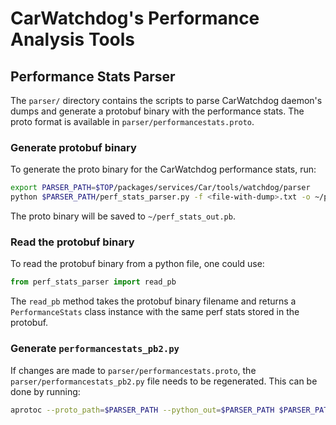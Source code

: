 # CarWatchdog's Performance Analysis Tools

## Performance Stats Parser
The `parser/` directory contains the scripts to parse CarWatchdog daemon's dumps
and generate a protobuf binary with the performance stats. The proto format is
available in `parser/performancestats.proto`.

### Generate protobuf binary
To generate the proto binary for the CarWatchdog performance stats, run:
```bash
export PARSER_PATH=$TOP/packages/services/Car/tools/watchdog/parser
python $PARSER_PATH/perf_stats_parser.py -f <file-with-dump>.txt -o ~/perf_stats_out.pb
```

The proto binary will be saved to `~/perf_stats_out.pb`.

### Read the protobuf binary
To read the protobuf binary from a python file, one could use:

```python
from perf_stats_parser import read_pb
```

The `read_pb` method takes the protobuf binary filename and returns a
`PerformanceStats` class instance with the same perf stats stored in the
protobuf.

### Generate `performancestats_pb2.py`
If changes are made to `parser/performancestats.proto`, the
`parser/performancestats_pb2.py` file needs to be regenerated. This can be done
by running:
```bash
aprotoc --proto_path=$PARSER_PATH --python_out=$PARSER_PATH $PARSER_PATH/performancestats.proto
```
